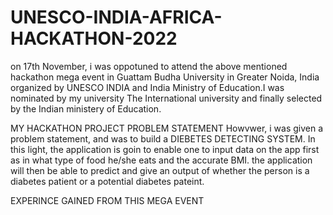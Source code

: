 # UNESCO-INDIA-AFRICA-HACKATHON-2022
on 17th November, i was oppotuned to attend the above mentioned hackathon mega event in Guattam Budha University in Greater Noida, India organized by UNESCO INDIA and India Ministry of Education.I was nominated by my university The International university and finally selected by the Indian ministery of Education.

MY HACKATHON PROJECT PROBLEM STATEMENT
Howvwer, i was given a problem statement, and was to build a DIEBETES DETECTING SYSTEM. In this light, the application is goin to enable one to input data on the app first as in what type of food he/she eats and the accurate BMI. the application will then be able to predict and give an output of whether the person is a diabetes patient or a potential diabetes pateint.

EXPERINCE GAINED FROM THIS MEGA EVENT
